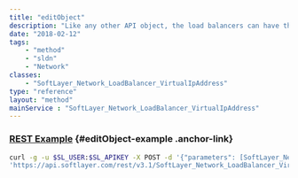 ```yaml
---
title: "editObject"
description: "Like any other API object, the load balancers can have their exposed properties edited by passing in a modified version of the object.  The load balancer object also can modify its services in this way.  Simply request the load balancer object you wish to edit, then modify the objects in the services array and pass the modified object to this function.  WARNING:  Services cannot be deleted in this manner, you must call deleteObject() on the service to physically remove them from the load balancer. "
date: "2018-02-12"
tags:
    - "method"
    - "sldn"
    - "Network"
classes:
    - "SoftLayer_Network_LoadBalancer_VirtualIpAddress"
type: "reference"
layout: "method"
mainService : "SoftLayer_Network_LoadBalancer_VirtualIpAddress"
---
```


### [REST Example](#editObject-example) <a href="/article/rest/"><i class="fas fa-question"></i></a> {#editObject-example .anchor-link} 
```bash
curl -g -u $SL_USER:$SL_APIKEY -X POST -d '{"parameters": [SoftLayer_Network_LoadBalancer_VirtualIpAddress]}' \
'https://api.softlayer.com/rest/v3.1/SoftLayer_Network_LoadBalancer_VirtualIpAddress/{SoftLayer_Network_LoadBalancer_VirtualIpAddressID}/editObject'
```
